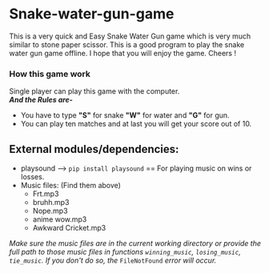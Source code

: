 # Snake-water-gun-game
This is a very quick and Easy Snake Water Gun game which is very much similar to stone paper scissor. This is a good program to play the snake water gun game offline. I hope that you will enjoy the game. Cheers !  
### How this game work

Single player can play this game with the computer.<br>
__*And the Rules are-*__
* You have to type __"S"__ for snake __"W"__ for water and __"G"__ for gun.
* You can play ten matches and at last you will get your score out of 10.

## External modules/dependencies:
- playsound --> ```pip install playsound``` == For playing music on wins or losses.
- Music files: (Find them above)
    - Frt.mp3
    - bruhh.mp3
    - Nope.mp3
    - anime wow.mp3
    - Awkward Cricket.mp3
    
*Make sure the music files are in the current working directory or provide the full path to those music files in functions ```winning_music```, ```losing_music```, ```tie_music```. If you don't do so, the* ```FileNotFound``` *error will occur.*
